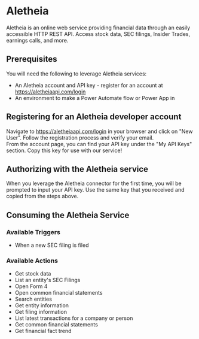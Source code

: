 # Aletheia
Aletheia is an online web service providing financial data through an easily accessible HTTP REST API. Access stock data, SEC filings, Insider Trades, earnings calls, and more.

## Prerequisites
You will need the following to leverage Aletheia services:
* An Aletheia account and API key - register for an account at https://aletheiaapi.com/login
* An environment to make a Power Automate flow or Power App in

## Registering for an Aletheia developer account
Navigate to https://aletheiaapi.com/login in your browser and click on "New User". Follow the registration process and verify your email.  
From the account page, you can find your API key under the "My API Keys" section. Copy this key for use with our service!

## Authorizing with the Aletheia service
When you leverage the Aletheia connector for the first time, you will be prompted to input your API key. Use the same key that you received and copied from the steps above.

## Consuming the Aletheia Service
### Available Triggers
* When a new SEC filing is filed

### Available Actions
* Get stock data
* List an entity's SEC Filings
* Open Form 4
* Open common financial statements
* Search entities
* Get entity information
* Get filing information
* List latest transactions for a company or person
* Get common financial statements
* Get financial fact trend